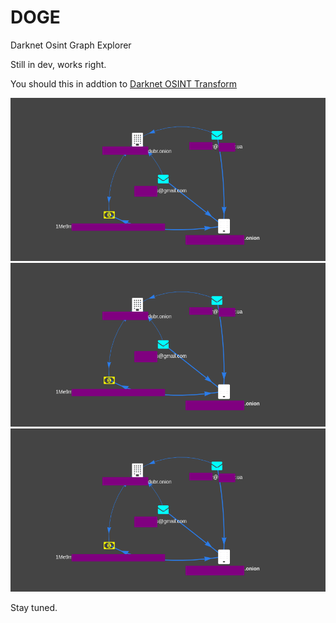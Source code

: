 # DOGE
Darknet Osint Graph Explorer

Still in dev, works right.

You should this in addtion to [Darknet OSINT Transform](https://github.com/pielco11/DOT)

![dashboard](images/screenshot_30.png)
![dashboard1](images/screenshot_30.png)
![dashboard2](images/screenshot_30.png)

Stay tuned.

